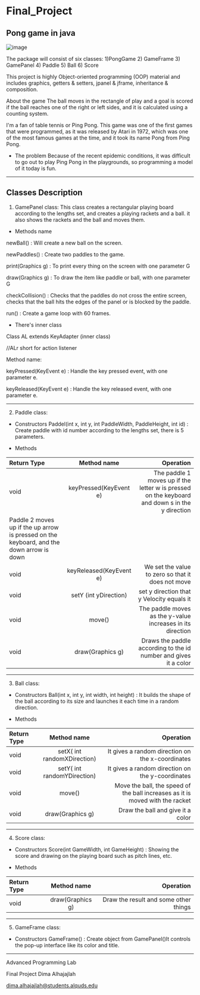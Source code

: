 # Final_Project
## Pong game in java
![image](https://user-images.githubusercontent.com/79136459/156768669-bb6fe9f7-8521-4c87-a6bd-66ff105ba40b.png)

The package will consist of six classes:
1)PongGame    2) GameFrame    3) GamePanel    4) Paddle   5) Ball   6) Score


This project is highly Object-oriented programming (OOP) material and includes graphics, getters & setters, jpanel & jframe, inheritance & composition.

About the game
The ball moves in the rectangle of play and a goal is scored if the ball reaches one of the right or left sides, and it is calculated using a counting system.

I'm a fan of table tennis or Ping Pong. This game was one of the first games that were programmed, as it was released by Atari in 1972, which was one of the most famous games at the time, and it took its name Pong from Ping Pong.


-	The problem
Because of the recent epidemic conditions, it was difficult to go out to play Ping Pong in the playgrounds, so programming a model of it today is fun.

___________________________________

## Classes Description
1)	GamePanel class:
This class creates a rectangular playing board according to the lengths set, and creates a playing rackets and a ball.
it  also shows the rackets and the ball and moves them.

- Methods name 

newBall() : Will create a new ball on the screen.

newPaddles() : Create two paddles to the game.

print(Graphics g) : To print every thing on the screen with one parameter G

draw(Graphics g) : To draw the item like paddle or ball, with one parameter G

checkCollision() : Checks that the paddles do not cross the entire screen, checks that the ball hits the edges of the panel or is blocked by the paddle.

run() : Create a game loop with 60 frames.


- There's inner class

Class AL extends KeyAdapter (inner class)

//ALr short for action listener

Method name:

keyPressed(KeyEvent e) : Handle the key pressed event, with one parameter e.

keyReleased(KeyEvent e) : Handle the key released event, with one parameter e.

___________________________________

2) Paddle class:
- Constructors
Paddel(int x, int y, int PaddleWidth, PaddleHeight, int id) : Create paddle with id number according to the lengths set, there is 5 parameters.

- Methods

| Return Type  | Method name  |  Operation |
| :---         |     :---:      |          ---: |
| void | keyPressed(KeyEvent e) |  The paddle 1 moves up if the letter w is pressed on the keyboard and down s in the y direction
Paddle 2 moves up if the up arrow is pressed on the keyboard, and the down arrow is down |
| void | keyReleased(KeyEvent e) | We set the value to zero so that it does not move |
| void | setY (int yDirection) | set y direction that y Velocity equals it |
| void | move() | The paddle moves as the y-value increases in its direction |
| void | draw(Graphics g) | Draws the paddle according to the id number and gives it a color |

___________________________________

3)	Ball class:
- Constructors
Ball(int x, int y, int width, int height) : It builds the shape of the ball according to its size and launches it each time in a random direction.

- Methods

| Return Type  | Method name  |  Operation |
| :---         |     :---:      |          ---: |
| void | setX( int randomXDirection) |  It gives a random direction on the x-coordinates |
| void | setY( int randomYDirection) | It gives a random direction on the y-coordinates |
| void | move() | Move the ball, the speed of the ball increases as it is moved with the racket |
| void | draw(Graphics g) | Draw the ball and give it a color |

___________________________________

4)	Score class:
- Constructors
Score(int GameWidth, int GameHeight) : Showing the score and drawing on the playing board such as pitch lines, etc.

- Methods

| Return Type  | Method name  |  Operation |
| :---         |     :---:      |          ---: |
| void | draw(Graphics g) |   Draw the result and some other things |


___________________________________

5)	GameFrame class:
- Constructors
GameFrame() : Create object from GamePanel()It controls the pop-up interface like its color and title.


___________________________________

Advanced Programming Lab

Final Project
Dima Alhajajlah

dima.alhajajlah@students.alquds.edu

